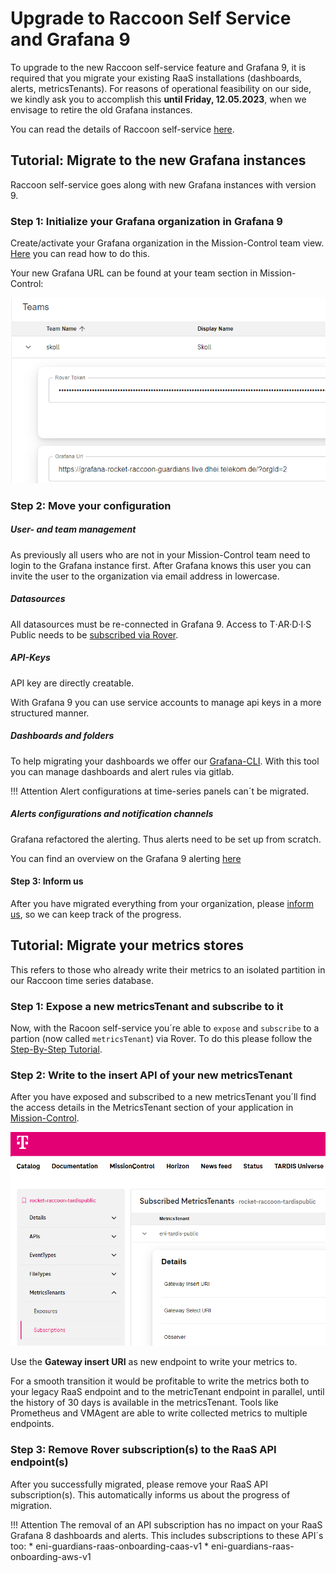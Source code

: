 # Upgrade to Raccoon Self Service and Grafana 9

To upgrade to the new Raccoon self-service feature and Grafana 9, it is required that you migrate your existing RaaS installations (dashboards, alerts, metricsTenants). For reasons of operational feasibility on our side, we kindly ask you to accomplish this **until Friday, 12.05.2023**, when we envisage to retire the old Grafana instances.

You can read the details of Raccoon self-service [here](Raccoon_Self_Service.md).

## Tutorial: Migrate to the new Grafana instances

Raccoon self-service goes along with new Grafana instances with version 9. 

### Step 1: Initialize your Grafana organization in Grafana 9

Create/activate your Grafana organization in the Mission-Control team view.
[Here](Raccoon_Self_Service.md#grafana) you can read how to do this.

Your new Grafana URL can be found at your team section in Mission-Control:

![MC_Team_Grafana_Url](img/MC_Team_Grafana_Url.png)

### Step 2: Move your configuration

##### User- and team management

As previously all users who are not in your Mission-Control team need to login to the Grafana instance first.
After Grafana knows this user you can invite the user to the organization via email address in lowercase.

##### Datasources

All datasources must be re-connected in Grafana 9. Access to T‧AR‧D‧I‧S Public needs to be [subscribed via Rover](Raccoon_Self_Service.md#subscribing-to-public-tardis-metrics).

##### API-Keys

API key are directly creatable.

With Grafana 9 you can use service accounts to manage api keys in a more structured manner.

##### Dashboards and folders

To help migrating your dashboards we offer our [Grafana-CLI](products-as-enabler/Grafana_Cli.md). 
With this tool you can manage dashboards and alert rules via gitlab.

!!! Attention
    Alert configurations at time-series panels can´t be migrated.

##### Alerts configurations and notification channels

Grafana refactored the alerting. Thus alerts need to be set up from scratch.

You can find an overview on the Grafana 9 alerting [here](grafana/Unified_Alerting.md) 

#### Step 3: Inform us

After you have migrated everything from your organization, 
please [inform us](../support/README.md#tardis-monitoring-support-channel), so we can keep track of the progress.

## Tutorial: Migrate your metrics stores

This refers to those who already write their metrics to an isolated partition in our Raccoon time series database. 

### Step 1: Expose a new metricsTenant and subscribe to it

Now, with the Racoon self-service you´re able to `expose` and `subscribe` to a partion (now called `metricsTenant`) via Rover.
To do this please follow the [Step-By-Step Tutorial](Raccoon_Self_Service.md#step-by-step-tutorial).

### Step 2: Write to the insert API of your new metricsTenant

After you have exposed and subscribed to a new metricsTenant you´ll find the access details in the MetricsTenant section of your application in [Mission-Control](https://developer.telekom.de/missioncontrol/playground/applications/).

![MC_Application_metricsTenant_section](./img/MC_Application_metricsTenant_section.png)

Use the **Gateway insert URI** as new endpoint to write your metrics to.

For a smooth transition it would be profitable to write the metrics both to your legacy RaaS endpoint and to the metricTenant endpoint in parallel, until the history of 30 days is available in the metricsTenant. Tools like Prometheus and VMAgent are able to write collected metrics to multiple endpoints. 

### Step 3: Remove Rover subscription(s) to the RaaS API endpoint(s)

After you successfully migrated, please remove your RaaS API subscription(s).
This automatically informs us about the progress of migration.

!!! Attention
    The removal of an API subscription has no impact on your RaaS Grafana 8 dashboards and alerts.
    This includes subscriptions to these API´s too:
    * eni-guardians-raas-onboarding-caas-v1
    * eni-guardians-raas-onboarding-aws-v1
